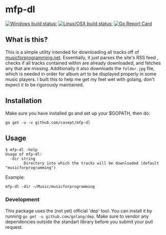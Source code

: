 # mfp-dl
[![Windows build status:](https://ci.appveyor.com/api/projects/status/xywauc7tmvc5lduy/branch/master?svg=true)](https://ci.appveyor.com/project/casept/mfp-dl/branch/master)
[![Linux/OSX build status:](https://travis-ci.org/casept/mfp-dl.svg?branch=master)](https://travis-ci.org/casept/mfp-dl)
[![Go Report Card](https://goreportcard.com/badge/github.com/casept/mfp-dl)](https://goreportcard.com/report/github.com/casept/mfp-dl)
## What is this?   
This is a simple utility intended for downloading all tracks off of [musicforprogramming.net](https://musicforprogramming.net/).
Essentially, it just parses the site's RSS feed
, checks if all tracks contained within are already downloaded, and fetches any that are missing.
Additionally it also downloads the ```folder.jpg``` file, which is needed in order for album art to be displayed properly in some music players. I built this to help me get my feet wet with golang, don't expect it to be rigorously maintained.

## Installation 
Make sure you have installed go and set up your $GOPATH, then do:      

```
go get -u -v github.com/casept/mfp-dl
```

## Usage
```
$ mfp-dl -help
Usage of mfp-dl:
  -dir string
        Directory into which the tracks will be downloaded (default "musicforprogramming")
```      
Example:       
```
mfp-dl -dir ~/Music/musicforprogramming
```

### Development    
This package uses the (not yet) official 'dep' tool. You can install it by running `go get -u github.com/golang/dep`.
Make sure to vendor any dependencies outside the standart library before you submit your pull request.

